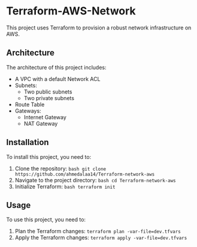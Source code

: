 # Terraform-AWS-Network
This project uses Terraform to provision a robust network infrastructure on AWS. 


## Architecture

The architecture of this project includes:

- A VPC with a default Network ACL
- Subnets:
  - Two public subnets
  - Two private subnets
- Route Table
- Gateways:
  - Internet Gateway
  - NAT Gateway

## Installation

To install this project, you need to:

1. Clone the repository: ```bash git clone https://github.com/ahmedalaa14/Terraform-network-aws ```
2. Navigate to the project directory: ```bash cd Terraform-network-aws ```
3. Initialize Terraform: ```bash terraform init ```

## Usage

To use this project, you need to:

1. Plan the Terraform changes: `terraform plan -var-file=dev.tfvars`
2. Apply the Terraform changes: `terraform apply -var-file=dev.tfvars`    


